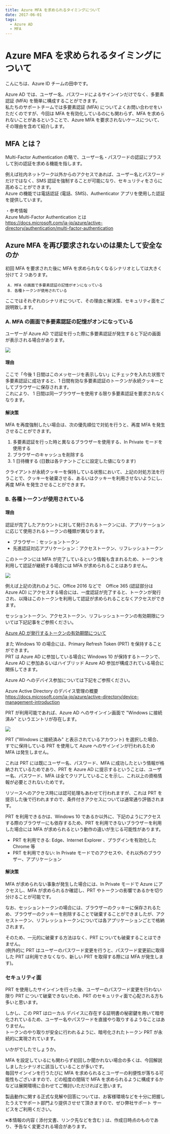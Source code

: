 ```yaml
---
title: Azure MFA を求められるタイミングについて
date: 2017-06-01
tags:
  - Azure AD
  - MFA
---
```


# Azure MFA を求められるタイミングについて

こんにちは、Azure ID チームの田中です。

Azure AD では、ユーザー名、パスワードによるサインインだけでなく、多要素認証 (MFA) を簡単に構成することができます。  
私たちのサポートチームでは多要素認証 (MFA) についてよくお問い合わせをいただくのですが、今回は MFA を有効化しているのにも関わらず、MFA を求められないことがあるということで、Azure MFA を要求されないケースについて、その理由を含めて紹介します。

## MFA とは？

Multi-Factor Authentication の略で、ユーザー名・パスワードの認証にプラスして別の認証を求める機能を指します。

例えば社内ネットワーク以外からのアクセスであれば、ユーザー名とパスワードだけではなく、SMS 認証を強制することが可能になり、セキュリティをさらに高めることができます。  
Azure の機能では電話認証 (電話、SMS)、Authenticator アプリを使用した認証を提供しています。

・参考情報  
Azure Multi-Factor Authentication とは  
https://docs.microsoft.com/ja-jp/azure/active-directory/authentication/multi-factor-authentication

## Azure MFA を再び要求されないのは果たして安全なのか

初回 MFA を要求された後に MFA を求められなくなるシナリオとしては大きく分けて 2 つあります。

     A. MFA の画面で多要素認証の記憶がオンになっている
     B. 各種トークンが使用されている

ここではそれぞれのシナリオについて、その理由と解決策、セキュリティ面をご説明致します。

### A. MFA の画面で多要素認証の記憶がオンになっている

ユーザーが Azure AD で認証を行った際に多要素認証が発生すると下記の画面が表示される場合があります。

![](./azure-mfa-timing/0011.png)

#### 理由

ここで「今後 1 日間はこのメッセージを表示しない」にチェックを入れた状態で多要素認証に成功すると、1 日間有効な多要素認証のトークンが永続クッキーとしてブラウザーに保存されます。  
これにより、 1 日間は同一ブラウザーを使用する限り多要素認証を要求されなくなります。

#### 解決策

MFA を再度強制したい場合は、次の優先順位で対処を行うと、再度 MFA を発生させることができます。

1. 多要素認証を行った時と異なるブラウザーを使用する、In Private モードを使用する
2. ブラウザーのキャッシュを削除する
3. 1 日待機する (日数は各テナントごとに設定した値になります)

クライアントが永続クッキーを保持している状態において、上記の対処方法を行うことで、クッキーを破棄させる、あるいはクッキーを利用させないようにし、再度 MFA を発生させることができます。

### B. 各種トークンが使用されている

#### 理由

認証が完了したアカウントに対して発行されるトークンには、アプリケーションに応じて使用されるトークンの種類が異なります。

- ブラウザー：セッショントークン
- 先進認証対応アプリケーション：アクセストークン、リフレッシュトークン

このトークンには MFA が完了しているという情報も含まれるため、トークンを利用して認証が継続する場合には MFA が求められることはありません。

![](./azure-mfa-timing/0021-1024x374.png)

例えば上記の流れのように、Office 2016 などで　Office 365 (認証部分は Azure AD) にアクセスする場合には、一度認証が完了すると、トークンが発行され、以降はこのトークンを利用して認証が求められることなくアクセスができます。

セッショントークン、アクセストークン、リフレッシュトークンの有効期限については下記記事をご参照ください。

[Azure AD が発行するトークンの有効期間について](./aad-token-lifetime.md)

また Windows 10 の場合には、Primary Refresh Token (PRT) を保持することができます。  
PRT は Azure AD に参加している場合に Windows 10 が保持するトークンで、Azure AD に参加あるいはハイブリッド Azure AD 参加が構成されている場合に関係してきます。

Azure AD へのデバイス参加については下記をご参照ください。

Azure Active Directory のデバイス管理の概要  
https://docs.microsoft.com/ja-jp/azure/active-directory/device-management-introduction  

PRT が利用可能であれば、Azure AD へのサインイン画面で "Windows に接続済み" というエントリが存在します。

![](./azure-mfa-timing/0031.png)

PRT ("Windows に接続済み" と表示されているアカウント) を選択した場合、すでに保持している PRT を使用して Azure へのサインインが行われるため MFA は発生しません。

これは PRT には既にユーザー名、パスワード、MFA に成功したという情報が格納されているためであり、PRT を Azure AD に提示するということは、ユーザー名、パスワード、MFA は全てクリアしていることを示し、これ以上の資格情報が必要とされないためです。

リソースへのアクセス時には認可処理もあわせて行われますが、これは PRT を提示した後で行われますので、条件付きアクセスについては通常通り評価されます。

PRT を利用できるかは、Windows 10 であるか以外に、下記のようにアクセスする際のブラウザーにも依存するため、PRT を利用できないブラウザーを利用した場合には MFA が求められるという動作の違いが生じる可能性があります。

- PRT を利用できる: Edge、Internet Explorer 、プラグインを有効化した Chrome 等
- PRT を利用できない: In Private モードでのアクセスや、それ以外のブラウザー、アプリケーション

#### 解決策

MFA が求められない事象が発生した場合には、In Private モードで Azure にアクセスし、MFA が求められるか確認し、PRT やトークンの影響であるかを切り分けることが可能です。

なお、セッショントークンの場合には、ブラウザーのクッキーに保存されるため、ブラウザーのクッキーを削除することで破棄することができましたが、アクセストークン、リフレッシュトークンについては各アプリケーションごとで格納されます。

そのため、一元的に破棄する方法はなく、PRT についても破棄することはできません。  
(例外的に PRT はユーザーのパスワード変更を行うと、パスワード変更前に取得した PRT は利用できなくなり、新しい PRT を取得する際には MFA が発生します)。

### セキュリティ面

PRT を使用したサインインを行った後、ユーザーのパスワード変更を行わない限り PRT について破棄できないため、PRT のセキュリティ面で心配される方も多いと思います。

しかし、この PRT はローカル デバイスに存在する証明書の秘密鍵を用いて暗号化されているため、ユーザー名やパスワードを直接やり取りするようなことはありません。  
トークンのやり取りが安全に行われるように、暗号化されたトークン PRT が永続的に実現されています。

いかがでしたでしょうか。

MFA を設定しているにも関わらず初回しか聞かれない場合の多くは、今回解説しましたシナリオに該当していることが多いです。  
毎回サインインを行うたびに MFA を求められるとユーザーの利便性が落ちる可能性もございますので、どの程度の間隔で MFA を求められるように構成するかなどは展開環境に合わせてご検討いただければと思います。

製品動作に関する正式な見解や回答については、お客様環境などを十分に把握したうえでサポート部門より提供させせて頂きますので、ぜひ弊社サポート サービスをご利用ください。

※本情報の内容 ( 添付文書、リンク先などを含む ) は、作成日時点のものであり、予告なく変更される場合があります。

